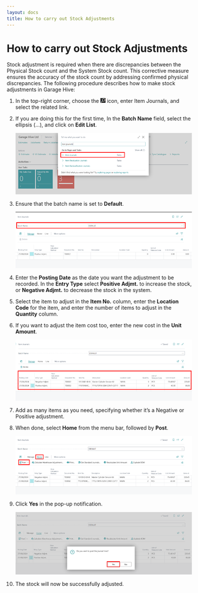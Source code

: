 ```yaml
---
layout: docs
title: How to carry out Stock Adjustments  
---
```


# How to carry out Stock Adjustments 
Stock adjustment is required when there are discrepancies between the Physical Stock count and the System Stock count. This corrective measure ensures the accuracy of the stock count by addressing confirmed physical discrepancies. The following procedure describes how to make stock adjustments in Garage Hive:

1. In the top-right corner, choose the ![](media/search_icon.png) icon, enter Item Journals, and select the related link.
1. If you are doing this for the first time, In the **Batch Name** field, select the ellipsis (...), and click on **Edit List**.

   ![](media/garagehive-stock-adjustment1.png)

1. Ensure that the batch name is set to **Default**.

   ![](media/garagehive-stock-adjustment2.png)

1. Enter the **Posting Date** as the date you want the adjustment to be recorded. In the **Entry Type** select **Positive Adjmt.** to increase the stock, or **Negative Adjmt.** to decrease the stock in the system.
1. Select the item to adjust in the **Item No.** column, enter the **Location Code** for the item, and enter the number of items to adjust in the **Quantity** column.
1. If you want to adjust the item cost too, enter the new cost in the **Unit Amount**.

   ![](media/garagehive-stock-adjustment3.png)

1. Add as many items as you need, specifying whether it’s a Negative or Positive adjustment.
1. When done, select **Home** from the menu bar, followed by **Post**.

   ![](media/garagehive-stock-adjustment4.png)

1. Click **Yes** in the pop-up notification.

   ![](media/garagehive-stock-adjustment5.png)

1. The stock will now be successfully adjusted.

